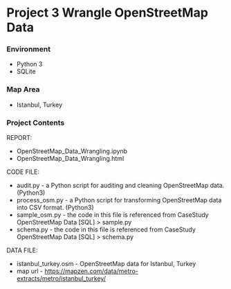 # Project 3 Wrangle OpenStreetMap Data

### Environment
* Python 3
* SQLite

### Map Area
* Istanbul, Turkey

### Project Contents
REPORT:
* OpenStreetMap_Data_Wrangling.ipynb
* OpenStreetMap_Data_Wrangling.html

CODE FILE:
* audit.py - a Python script for auditing and cleaning OpenStreetMap data. (Python3)
* process_osm.py - a Python script for transforming OpenStreetMap data into CSV format. (Python3)
* sample_osm.py - the code in this file is referenced from CaseStudy OpenStreetMap Data [SQL] > sample.py
* schema.py - the code in this file is referenced from CaseStudy OpenStreetMap Data [SQL] > schema.py

DATA FILE:
* istanbul_turkey.osm - OpenStreetMap data for Istanbul, Turkey
* map url - https://mapzen.com/data/metro-extracts/metro/istanbul_turkey/
